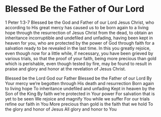 # Blessed Be the Father of Our Lord

1 Peter 1:3-7 Blessed be the God and Father of our Lord Jesus Christ, who according to His great mercy has caused us to be born again to a living hope through the resurrection of Jesus Christ from the dead, to obtain an inheritance incorruptible and undefiled and unfading, having been kept in heaven for you, who are protected by the power of God through faith for a salvation ready to be revealed in the last time. In this you greatly rejoice, even though now for a little while, if necessary, you have been grieved by various trials, so that the proof of your faith, being more precious than gold which is perishable, even though tested by fire, may be found to result in praise and glory and honor at the revelation of Jesus Christ.

Blessed be the Lord God our Father
Blessed be the Father of our Lord
By Your mercy we’re begotten
through His death and resurrection
Born again to living hope
To inheritance undefiled and unfading
Kept in heaven by the Son of the King
By faith we’re protected in Your power
For salvation that is yet to be seen
We rejoice and magnify You while we suffer
For our trials refine our faith in You
More precious than gold is the faith that we hold
To the glory and honor of Jesus
All glory and honor to You
